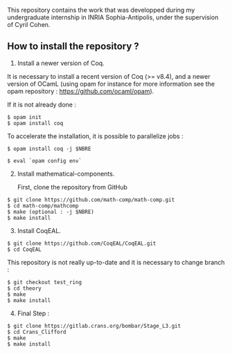 This repository contains the work that was developped during my undergraduate internship in INRIA Sophia-Antipolis, under the supervision of Cyril Cohen.

How to install the repository ?
-----------------------------

1. Install a newer version of Coq.

It is necessary to install a recent version of Coq (>= v8.4), and a newer version of OCamL (using opam for instance for more information see the opam repository : https://github.com/ocaml/opam).

If it is not already done : 
```
$ opam init
$ opam install coq
```

To accelerate the installation, it is possible to parallelize jobs :
```
$ opam install coq -j $NBRE
```
```
$ eval ̀ opam config env`
```

2. Install mathematical-components.

   First, clone the repository from GitHub
```
$ git clone https://github.com/math-comp/math-comp.git
$ cd math-comp/mathcomp
$ make (optional : -j $NBRE)
$ make install 
```

3. Install CoqEAL.

```
$ git clone https://github.com/CoqEAL/CoqEAL.git
$ cd CoqEAL
```

This repository is not really up-to-date and it is necessary to change branch :

```
$ git checkout test_ring
$ cd theory
$ make
$ make install
```

4. Final Step : 

```
$ git clone https://gitlab.crans.org/bombar/Stage_L3.git
$ cd Crans_Clifford
$ make
$ make install
```